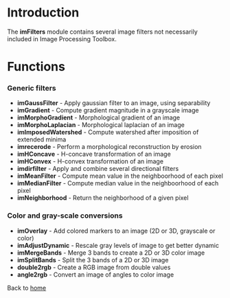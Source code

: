 # Introduction #

The **imFilters** module contains several image filters not necessarily included in Image Processing Toolbox.

# Functions #
### Generic filters ###
  * **imGaussFilter**       - Apply gaussian filter to an image, using separability
  * **imGradient**          - Compute gradient magnitude in a grayscale image
  * **imMorphoGradient**    - Morphological gradient of an image
  * **imMorphoLaplacian**   - Morphological laplacian of an image
  * **imImposedWatershed**  - Compute watershed after imposition of extended minima
  * **imrecerode**          - Perform a morphological reconstruction by erosion
  * **imHConcave**          - H-concave transformation of an image
  * **imHConvex**           - H-convex transformation of an image
  * **imdirfilter**         - Apply and combine several directional filters
  * **imMeanFilter**        - Compute mean value in the neighboorhood of each pixel
  * **imMedianFilter**      - Compute median value in the neighboorhood of each pixel
  * **imNeighborhood**      - Return the neighborhood of a given pixel

### Color and gray-scale conversions ###
  * **imOverlay**           - Add colored markers to an image (2D or 3D, grayscale or color)
  * **imAdjustDynamic**     - Rescale gray levels of image to get better dynamic
  * **imMergeBands**        - Merge 3 bands to create a 2D or 3D color image
  * **imSplitBands**        - Split the 3 bands of a 2D or 3D image
  * **double2rgb**          - Create a RGB image from double values
  * **angle2rgb**           - Convert an image of angles to color image

Back to [home](Home.md)